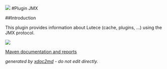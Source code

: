  [](http://dev.lutece.paris.fr/jenkins/job/system-plugin-jmx-deploy/) ![](http://dev.lutece.paris.fr/jenkins/buildStatus/icon?job=system-plugin-jmx-deploy) [](http://dev.lutece.paris.fr/jenkins/job/system-plugin-jmx-deploy/) 
#Plugin JMX

##Introduction

This plugin provides information about Lutece (cache, plugins, ...) using the JMX protocol.

![](http://dev.lutece.paris.fr/plugins/plugin-jmx/images/jmx.png)


[Maven documentation and reports](http://dev.lutece.paris.fr/plugins/plugin-jmx/)



 *generated by [xdoc2md](https://github.com/lutece-platform/tools-maven-xdoc2md-plugin) - do not edit directly.*
